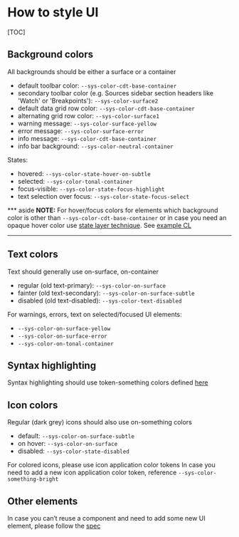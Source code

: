 # How to style UI

[TOC]

## Background colors

All backgrounds should be either a surface or a container
- default toolbar color: `--sys-color-cdt-base-container`
- secondary toolbar color (e.g. Sources sidebar section headers like 'Watch' or 'Breakpoints'): `--sys-color-surface2`
- default data grid row color: `--sys-color-cdt-base-container`
- alternating grid row color: `--sys-color-surface1`
- warning message: `--sys-color-surface-yellow`
- error message: `--sys-color-surface-error`
- info message: `--sys-color-cdt-base-container`
- info bar background: `--sys-color-neutral-container`

States:

- hovered: `--sys-color-state-hover-on-subtle`
- selected: `--sys-color-tonal-container`
- focus-visible: `--sys-color-state-focus-highlight`
- text selection over focus: `--sys-color-state-focus-select`

*** aside
**NOTE:** For hover/focus colors for elements which background color is other than `--sys-color-cdt-base-container`
    or in case you need an opaque hover color use [state layer technique](https://carbon.googleplex.com/google-material-3/pages/interaction-states/state-layers).
    See [example CL](http://crrev.com/c/5003859)
***

## Text colors

Text should generally use on-surface, on-container
- regular (old text-primary): `--sys-color-on-surface`
- fainter (old text-secondary): `--sys-color-on-surface-subtle`
- disabled (old text-disabled): `--sys-color-text-disabled`

For warnings, errors, text on selected/focused UI elements:
- `--sys-color-on-surface-yellow`
- `--sys-color-on-surface-error`
- `--sys-color-on-tonal-container`

## Syntax highlighting

Syntax highlighting should use token-something colors defined [here](http://crsrc.org/c/third_party/devtools-frontend/src/front_end/ui/legacy/themeColors.css;l=355)

## Icon colors

Regular (dark grey) icons should also use on-something colors
- default: `--sys-color-on-surface-subtle`
- on hover: `--sys-color-on-surface`
- disabled: `--sys-color-state-disabled`

For colored icons, please use icon application color tokens
In case you need to add a new icon application color token, reference `--sys-color-something-bright`

## Other elements

In case you can’t reuse a component and need to add some new UI element, please follow the [spec](https://www.figma.com/file/5xWeeSmVQTd4yW3s6aFJ1f/CDDS-UX%2FEng-Spec-(NO-LONGER-UPDATED)?node-id=35%3A2599&mode=dev)
